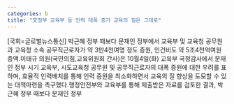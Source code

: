 ```yaml
---
categories: b
title: "文정부 교육부 등 인력 대폭 증가 교육의 질은 그대로"
---
```

[국회=글로벌뉴스통신] 박근혜 정부 때보다 문재인 정부에서 교육부 및 교육청 공무원과 교육청 소속 공무직근로자가 약 3만4천여명 정도 증원, 인건비도 약 5조4천억여원 증액.이태규 의원(국민의힘,교육위원회 간사)은 10월4일(화) 교육부 국정감사에서 문재인 정부 시기 교육부, 시도교육청 공무원 및 공무직근로자의 대폭 증원에 대한 우려를 표하며, 효율적 인력배치를 통해 인력 증원을 최소화하면서 교육의 질 향상을 도모할 수 있는 대책마련을 촉구했다.행정안전부와 교육부를 통해 제출받은 자료를 검토한 결과, 박근혜 정부 때보다 문재인 정부